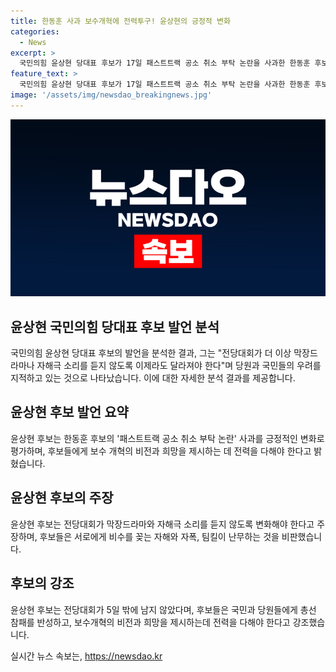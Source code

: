 ```yaml
---
title: 한동훈 사과 보수개혁에 전력투구! 윤상현의 긍정적 변화
categories:
  - News
excerpt: >
  국민의힘 윤상현 당대표 후보가 17일 패스트트랙 공소 취소 부탁 논란을 사과한 한동훈 후보의 결정을 긍정적 변화로 평가하며, 전당대회에서 자해·자폭·팀킬이 난무하는 상황을 우려하고, 후보들에게 보수 개혁의 비전과 희망 제시를 촉구했다. 더 이상 막장드라마나 자해극 소리를 듣지 않도록 달라져야 한다며, 후보들은 국민과 당원들에게 총선 참패를 반성하고, 전체적인 노력을 기울여야 한다고 강조했다.
feature_text: >
  국민의힘 윤상현 당대표 후보가 17일 패스트트랙 공소 취소 부탁 논란을 사과한 한동훈 후보의 결정을 긍정적 변화로 평가하며, 전당대회에서 자해·자폭·팀킬이 난무하는 상황을 우려하고, 후보들에게 보수 개혁의 비전과 희망 제시를 촉구했다. 더 이상 막장드라마나 자해극 소리를 듣지 않도록 달라져야 한다며, 후보들은 국민과 당원들에게 총선 참패를 반성하고, 전체적인 노력을 기울여야 한다고 강조했다.
image: '/assets/img/newsdao_breakingnews.jpg'
---
```


<p><img src="/assets/img/newsdao_breakingnews.jpg" alt="implanttips 속보" /></p>

<h2 data-ke-size="size26">윤상현 국민의힘 당대표 후보 발언 분석</h2>

<p>국민의힘 윤상현 당대표 후보의 발언을 분석한 결과, 그는 "전당대회가 더 이상 막장드라마나 자해극 소리를 듣지 않도록 이제라도 달라져야 한다"며 당원과 국민들의 우려를 지적하고 있는 것으로 나타났습니다. 이에 대한 자세한 분석 결과를 제공합니다.</p>

<p data-ke-size="size16"></p>

<h2 data-ke-size="size24">윤상현 후보 발언 요약</h2>

<p>윤상현 후보는 한동훈 후보의 '패스트트랙 공소 취소 부탁 논란' 사과를 긍정적인 변화로 평가하며, 후보들에게 보수 개혁의 비전과 희망을 제시하는 데 전력을 다해야 한다고 밝혔습니다.</p>

<p data-ke-size="size16"></p>

<h2 data-ke-size="size24">윤상현 후보의 주장</h2>

<p>윤상현 후보는 전당대회가 막장드라마와 자해극 소리를 듣지 않도록 변화해야 한다고 주장하며, 후보들은 서로에게 비수를 꽂는 자해와 자폭, 팀킬이 난무하는 것을 비판했습니다.</p>

<p data-ke-size="size16"></p>

<h2 data-ke-size="size24">후보의 강조</h2>

<p>윤상현 후보는 전당대회가 5일 밖에 남지 않았다며, 후보들은 국민과 당원들에게 총선 참패를 반성하고, 보수개혁의 비전과 희망을 제시하는데 전력을 다해야 한다고 강조했습니다. </p>

<p data-ke-size="size16"></p>
실시간 뉴스 속보는, <a href="https://newsdao.kr" rel="dofollow">https://newsdao.kr</a>


